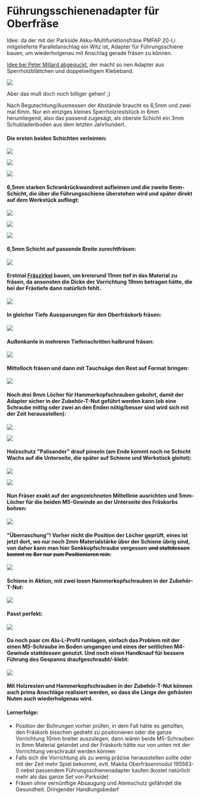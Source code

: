 # Führungsschienenadapter für Oberfräse

Idee: da der mit der Parkside Akku-Multifunktionsfräse PMFAP 20-Li mitgelieferte Parallelanschlag ein Witz ist, Adapter für Führungsschiene bauen, um wiederholgenau mit Anschlag gerade fräsen zu können.

[Idee bei Peter Millard abgeguckt](https://www.youtube.com/watch?v=zzbS0yObBhk), der macht so nen Adapter aus Sperrholzblättchen und doppelseitigem Klebeband.

![](001.png)

Aber das muß doch noch billiger gehen! ;)

Nach Begutachtung/Ausmessen der Abstände braucht es 6,5mm und zwei mal 6mm. Nur ein einziges kleines Sperrholzreststück in 6mm herumliegend, also das passend zugesägt, als oberste Schicht ein 3mm Schubladenboden aus dem letzten Jahrhundert.

#### Die ersten beiden Schichten verleimen:

![](001.jpg)

![](002.jpg)

![](003.jpg)

#### 6,5mm starken Schrankrückwandrest aufleimen und die zweite 6mm-Schicht, die über die Führungsschiene überstehen wird und später direkt auf dem Werkstück aufliegt:

![](004.jpg)

![](005.jpg)

![](006.jpg)

#### 6,5mm Schicht auf passende Breite zurechtfräsen:

![](007.jpg)

#### Erstmal [Fräszirkel](../Kreisfraeser/README.md) bauen, um kreisrund 11mm tief in das Material zu fräsen, da ansonsten die Dicke der Vorrichtung 19mm betragen hätte, die bei der Frästiefe dann natürlich fehlt.

![](008.jpg)

#### In gleicher Tiefe Aussparungen für den Oberfräskorb fräsen:

![](009.jpg)

#### Außenkante in mehreren Tiefenschritten halbrund fräsen:

![](010.jpg)

#### Mittelloch fräsen und dann mit Tauchsäge den Rest auf Format bringen:

![](011.jpg)

#### Noch drei 8mm Löcher für Hammerkopfschrauben gebohrt, damit der Adapter sicher in der Zubehör-T-Nut geführt werden kann (ob eine Schraube mittig oder zwei an den Enden nötig/besser sind wird sich mit der Zeit herausstellen):

![](012.jpg)

![](013.jpg)

#### Holzschutz "Palisander" drauf pinseln (am Ende kommt noch ne Schicht Wachs auf die Unterseite, die später auf Schiene und Werkstück gleitet):

![](014.jpg)

![](015.jpg)

#### Nun Fräser exakt auf der angezeichneten Mittellinie ausrichten und 5mm-Löcher für die beiden M5-Gewinde an der Unterseite des Fräskorbs bohren:

![](016.jpg)

#### "Überraschung"! Vorher nicht die Position der Löcher geprüft, eines ist jetzt dort, wo nur noch 2mm Materialstärke über der Schiene übrig sind, von daher kann man hier Senkkopfschraube vergessen <del>und stattdessen kommt ne 8er nur zum Positionieren rein</del>:

![](017.jpg)

#### Schiene in Aktion, mit zwei losen Hammerkopfschrauben in der Zubehör-T-Nut:

![](018.jpg)

#### Passt perfekt:

![](019.jpg)

#### Da noch paar cm Alu-L-Profil rumlagen, einfach das Problem mit der einen M5-Schraube im Boden umgangen und eines der seitlichen M4-Gewinde stattdessen genutzt. Und noch einen Handknauf für bessere Führung des Gespanns draufgeschraubt/-klebt:

![](020.jpg)

#### Mit Holzresten und Hammerkopfschrauben in der Zubehör-T-Nut können auch prima Anschläge realisiert werden, so dass die Länge der gefrästen Nuten auch wiederholgenau wird.

#### Lernerfolge:

  * Position der Bohrungen vorher prüfen, in dem Fall hätte es geholfen, den Fräskorb bisschen gedreht zu positionieren oder die ganze Vorrichtung 10mm breiter auszulegen, dann wären beide M5-Schrauben in 8mm Material gelandet und der Fräskorb hätte nur von unten mit der Vorrichtung verschraubt werden können
  * Falls sich die Vorrichtung als zu wenig präzise herausstellen sollte oder mit der Zeit mehr Spiel bekommt, evtl. Makita Oberfräsenmodul 195563-0 nebst passendem Führungsschienenadapter kaufen (kostet natürlich mehr als das ganze Set von Parkside)
  * Fräsen ohne vernünftige Absaugung und Atemschutz gefährdet die Gesundheit. Dringender Handlungsbedarf